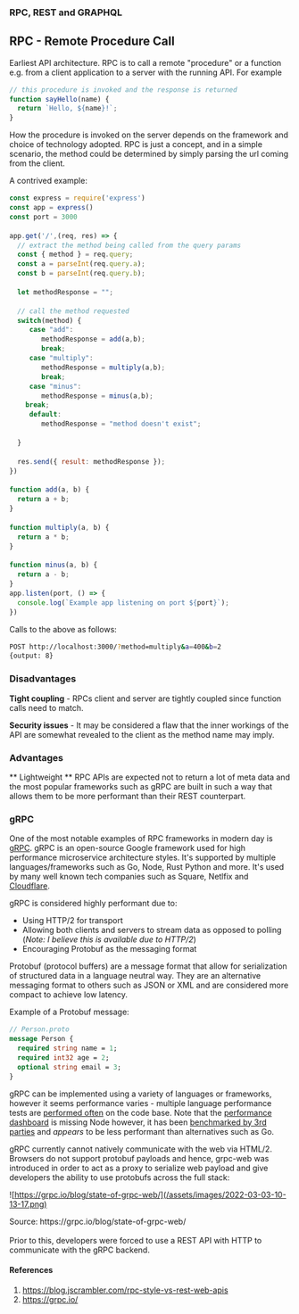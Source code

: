 
### RPC, REST and GRAPHQL

## RPC - Remote Procedure Call

Earliest API architecture. RPC is to call a remote "procedure" or a function e.g. from a client application to a server with the running API. For example

```javascript
// this procedure is invoked and the response is returned
function sayHello(name) {
  return `Hello, ${name}!`;
}
```

How the procedure is invoked on the server depends on the framework and choice of technology adopted. RPC is just a concept, and in a simple scenario, the method could be determined by simply parsing the url coming from the client.

A contrived example:

```Javascript
const express = require('express')
const app = express()
const port = 3000

app.get('/',(req, res) => {
  // extract the method being called from the query params
  const { method } = req.query;
  const a = parseInt(req.query.a);
  const b = parseInt(req.query.b);

  let methodResponse = "";

  // call the method requested
  switch(method) {
     case "add":
     	methodResponse = add(a,b);
        break;
     case "multiply":
     	methodResponse = multiply(a,b);
        break;
     case "minus":
     	methodResponse = minus(a,b);
	break;
     default:
        methodResponse = "method doesn't exist";

  }

  res.send({ result: methodResponse });
})

function add(a, b) {
  return a + b;
}

function multiply(a, b) {
  return a * b;
}

function minus(a, b) {
  return a - b;
}
app.listen(port, () => {
  console.log(`Example app listening on port ${port}`);
})

```

Calls to the above as follows:

```bash
POST http://localhost:3000/?method=multiply&a=400&b=2
{output: 8}

```

### Disadvantages

**Tight coupling** - RPCs client and server are tightly coupled since function calls need to match.

**Security issues** - It may be considered a flaw that the inner workings of the API are somewhat revealed to the client as the method name may imply.

### Advantages

** Lightweight ** RPC APIs are expected not to return a lot of meta data and the most popular frameworks such as gRPC are built in such a way that allows them to be more performant than their REST counterpart.

### gRPC

One of the most notable examples of RPC frameworks in modern day is [gRPC](https://grpc.io/). gRPC is an open-source Google framework used for high performance microservice architecture styles. It's supported by multiple languages/frameworks such as Go, Node, Rust Python and more. It's used by many well known tech companies such as Square, Netlfix and [Cloudflare](https://blog.cloudflare.com/road-to-grpc/).

gRPC is considered highly performant due to:

- Using HTTP/2 for transport
- Allowing both clients and servers to stream data as opposed to polling (_Note: I believe this is available due to HTTP/2_)
- Encouraging Protobuf as the messaging format

Protobuf (protocol buffers) are a message format that allow for serialization of structured data in a language neutral way. They are an alternative messaging format to others such as JSON or XML and are considered more compact to achieve low latency.

Example of a Protobuf message:

```Protobuf
// Person.proto
message Person {
  required string name = 1;
  required int32 age = 2;
  optional string email = 3;
}
```

gRPC can be implemented using a variety of languages or frameworks, however it seems performance varies - multiple language performance tests are [performed often](https://grpc.io/docs/guides/benchmarking/) on the code base. Note that the [performance dashboard](https://grafana-dot-grpc-testing.appspot.com/?kiosk=tv) is missing Node however, it has been [benchmarked by 3rd parties](https://www.nexthink.com/blog/comparing-grpc-performance/) and _appears_ to be less performant than alternatives such as Go.

gRPC currently cannot natively communicate with the web via HTML/2. Browsers do not support protobuf payloads and hence, grpc-web was introduced in order to act as a proxy to serialize web payload and give developers the ability to use protobufs across the full stack:

![https://grpc.io/blog/state-of-grpc-web/](/assets/images/2022-03-03-10-13-17.png)

<caption>Source: https://grpc.io/blog/state-of-grpc-web/</caption>

</br>
</br>
Prior to this, developers were forced to use a REST API with HTTP to communicate with the gRPC backend.

#### References

1. https://blog.jscrambler.com/rpc-style-vs-rest-web-apis
2. https://grpc.io/
